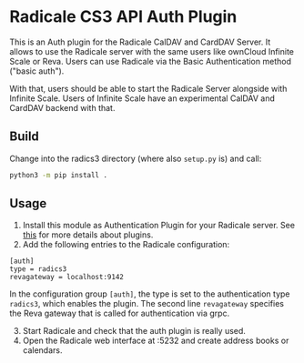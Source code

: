 
# Radicale CS3 API Auth Plugin

This is an Auth plugin for the Radicale CalDAV and CardDAV Server. It allows to use the Radicale server with the same users like ownCloud Infinite Scale or Reva. Users can use Radicale via the Basic Authentication method ("basic auth").

With that, users should be able to start the Radicale Server alongside with Infinite Scale. Users of Infinite Scale have an experimental CalDAV and CardDAV backend with that.

## Build

Change into the radics3 directory (where also `setup.py` is) and call:

```bash
python3 -m pip install .
```

## Usage

1. Install this module as Authentication Plugin for your Radicale server. See [this](https://radicale.org/master.html#authentication-plugins) for more details about plugins.
2. Add the following entries to the Radicale configuration:
```
[auth]
type = radics3
revagateway = localhost:9142
```
In the configuration group `[auth]`, the type is set to the authentication type `radics3`, which enables the plugin. The second line `revagateway` specifies the Reva gateway that is called for authentication via grpc.

3. Start Radicale and check that the auth plugin is really used.
4. Open the Radicale web interface at <radicalehost>:5232 and create address books or calendars.
